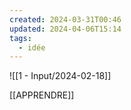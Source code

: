 ```yaml
---
created: 2024-03-31T00:46
updated: 2024-04-06T15:14
tags:
  - idée
---
```

![[1 - Input/2024-02-18]]

[[APPRENDRE]]